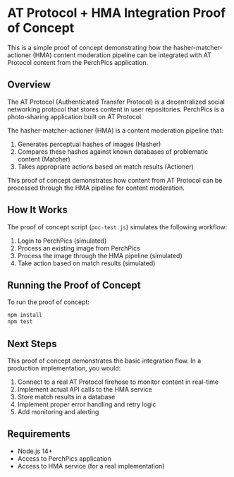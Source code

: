 # AT Protocol + HMA Integration Proof of Concept

This is a simple proof of concept demonstrating how the hasher-matcher-actioner (HMA) content moderation pipeline can be integrated with AT Protocol content from the PerchPics application.

## Overview

The AT Protocol (Authenticated Transfer Protocol) is a decentralized social networking protocol that stores content in user repositories. PerchPics is a photo-sharing application built on AT Protocol.

The hasher-matcher-actioner (HMA) is a content moderation pipeline that:
1. Generates perceptual hashes of images (Hasher)
2. Compares these hashes against known databases of problematic content (Matcher)
3. Takes appropriate actions based on match results (Actioner)

This proof of concept demonstrates how content from AT Protocol can be processed through the HMA pipeline for content moderation.

## How It Works

The proof of concept script (`poc-test.js`) simulates the following workflow:

1. Login to PerchPics (simulated)
2. Process an existing image from PerchPics
3. Process the image through the HMA pipeline (simulated)
4. Take action based on match results (simulated)

## Running the Proof of Concept

To run the proof of concept:

```bash
npm install
npm test
```

## Next Steps

This proof of concept demonstrates the basic integration flow. In a production implementation, you would:

1. Connect to a real AT Protocol firehose to monitor content in real-time
2. Implement actual API calls to the HMA service
3. Store match results in a database
4. Implement proper error handling and retry logic
5. Add monitoring and alerting

## Requirements

- Node.js 14+
- Access to PerchPics application
- Access to HMA service (for a real implementation) 